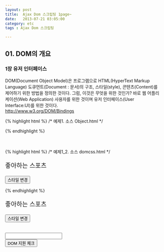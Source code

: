```yaml
---
layout: post
title:  Ajax Dom 스크립팅 1page~
date:   2013-07-21 03:05:00
category: etc
tags : Ajax Dom 스크립팅

---
```


<h2>01. DOM의 개요</h2>
<h3>1장 유저 인터페이스</h3>
<p>DOM(Document Object Model)은 프로그램으로 HTML(HyperText Markup Language) 도큐먼트(Document : 문서)의 구조, 스타일(style), 콘텐츠(Content)를 제어하기 위한 방법을 정의한 것이다. 그럼, 이것은 무엇을 위한 것인가? 바로 웹 어플리케이션(Web Application) 사용자를 위한 것이며 유저 인터페이스(User Interface:UI)를 위한 것이다.<br /><a href="http://www.w3.org/DOM/Bindings" target="_blank" title="새창">http://www.w3.org/DOM/Bindings</a></p>

{% highlight html %}
/* 예제1. 소스 Object.html */
<div id="groupOne"><div id="show1"></div></div>
<script language="javascript">
var elementOne = document.getElementById('show1');
var textNode = document.createTextNode('엘리먼트 오브젝트');
elementOne.appendChild(textNode);
</script>
{% endhighlight %}
<div id="groupOne"><div id="show1"></div></div>
<br />
<br />



{% highlight html %}
/* 예제1_2. 소스 domcss.html */
<div id="groupOne">
 <p id="likeSport" style="font-size:20px">좋아하는 스포츠</p>
 <input type="button" onClick="useMethod()" value="스타일 변경" />
</div>

<script language="javascript">
function useMethod(){
 var elementOne = document.getElementById('likeSport');
 elementOne.style.backgroundColor = 'yellow';
 elementOne.style.width ='100px';
}
</script>
{% endhighlight %}
<div id="groupOne">
<p id="likeSport" style="font-size:20px">좋아하는 스포츠</p>
<input type="button" onClick="useMethod()" value="스타일 변경" />
</div>
<br />
<br />



<div id="groupOne">
<input type="text" id="entryName" />
<div id="groupOne"><div id="show2"></div></div>
</div>

<div id="groupOne">
<button id="okClick2" type="button">DOM 지원 체크</button>
<div id="show3"></div>
<div id="show4"></div>
<div id="show5"></div>
</div>

<script>
//예제1
var elementOne = document.getElementById('show1');
var textNode = document.createTextNode('엘리먼트 오브젝트');
elementOne.appendChild(textNode);
//예제2
function useMethod(){
 var elementOne = document.getElementById('likeSport');
 elementOne.style.backgroundColor = 'yellow';
 elementOne.style.width ='100px';
}
//예제3
window.onload = function(){
 var dataElmt = document.getElementById('entryName');
 if (dataElmt.addEventListener){
  dataElmt.addEventListener('keyup', Show.okClick, false);
 } else {
  dataElmt.attachEvent('onkeyup', Show.okClick);
 }
}
var Show = {
 okClick: function(event){
  var entryData = document.getElementById('entryName').value;
  var showOne = document.getElementById('show2');
  if(showOne.hasChildNodes() && showOne.childNodes[0].nodeType == 3){
   showOne.childNodes[0].nodeValue = entryData;
  } else {
   var textNode = document.createTextNode(entryData);
   showOne.appendChild(textNode);
  }
 }
}
//예제4
window.onload = function() {
 var buttonClick = document.getElementById('okClick2');
 if(buttonClick.addEventListener){
  buttonClick.addEventListener('click', Show2.okClick2, false);
 } else {
  buttonClick.attachEvent('onclick', Show2.okClick2);
 }
}

var Show2 = {
 okClick2: function(event){
  document.getElementById('show3').innerHTML = 'DOM 레벨 2 Events 모듈: ' + document.implementation.hasFeature('Events', '2.0');
  document.getElementById('show4').innerHTML = 'DOM 레벨 2 Core 모듈: ' + document.implementation.hasFeature('Core', '2.0');
  document.getElementById('show5').innerHTML = 'DOM 레벨 3 Core 모듈: ' + document.implementation.hasFeature('Core', '3.0');
 }
}
</script>